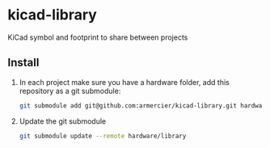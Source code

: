 # kicad-library
KiCad symbol and footprint to share between projects

## Install

1. In each project make sure you have a hardware folder, add this repository as a git submodule:

    ```sh
    git submodule add git@github.com:armercier/kicad-library.git hardware/library
    ```
2. Update the git submodule

    ```sh
    git submodule update --remote hardware/library
    ```

